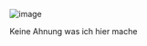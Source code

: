 ![image](https://github.com/user-attachments/assets/423764a7-5856-45f7-8825-2ad44226836b)

Keine Ahnung was ich hier mache
